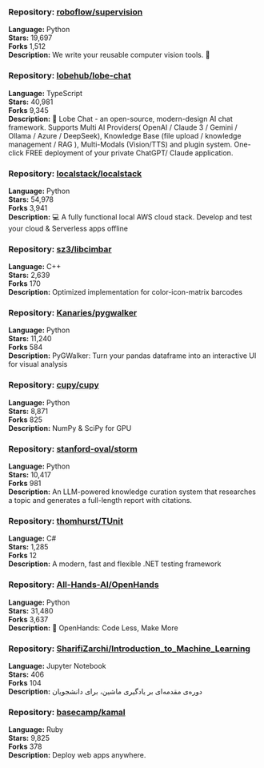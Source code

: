 ### **Repository:** [roboflow/supervision](https://github.com/roboflow/supervision)  

**Language:** Python  
**Stars:** 19,697  
**Forks** 1,512  
**Description:** We write your reusable computer vision tools. 💜  

### **Repository:** [lobehub/lobe-chat](https://github.com/lobehub/lobe-chat)  

**Language:** TypeScript  
**Stars:** 40,981  
**Forks** 9,345  
**Description:** 🤯 Lobe Chat - an open-source, modern-design AI chat framework. Supports Multi AI Providers( OpenAI / Claude 3 / Gemini / Ollama / Azure / DeepSeek), Knowledge Base (file upload / knowledge management / RAG ), Multi-Modals (Vision/TTS) and plugin system. One-click FREE deployment of your private ChatGPT/ Claude application.  

### **Repository:** [localstack/localstack](https://github.com/localstack/localstack)  

**Language:** Python  
**Stars:** 54,978  
**Forks** 3,941  
**Description:** 💻 A fully functional local AWS cloud stack. Develop and test your cloud & Serverless apps offline  

### **Repository:** [sz3/libcimbar](https://github.com/sz3/libcimbar)  

**Language:** C++  
**Stars:** 2,639  
**Forks** 170  
**Description:** Optimized implementation for color-icon-matrix barcodes  

### **Repository:** [Kanaries/pygwalker](https://github.com/Kanaries/pygwalker)  

**Language:** Python  
**Stars:** 11,240  
**Forks** 584  
**Description:** PyGWalker: Turn your pandas dataframe into an interactive UI for visual analysis  

### **Repository:** [cupy/cupy](https://github.com/cupy/cupy)  

**Language:** Python  
**Stars:** 8,871  
**Forks** 825  
**Description:** NumPy & SciPy for GPU  

### **Repository:** [stanford-oval/storm](https://github.com/stanford-oval/storm)  

**Language:** Python  
**Stars:** 10,417  
**Forks** 981  
**Description:** An LLM-powered knowledge curation system that researches a topic and generates a full-length report with citations.  

### **Repository:** [thomhurst/TUnit](https://github.com/thomhurst/TUnit)  

**Language:** C#  
**Stars:** 1,285  
**Forks** 12  
**Description:** A modern, fast and flexible .NET testing framework  

### **Repository:** [All-Hands-AI/OpenHands](https://github.com/All-Hands-AI/OpenHands)  

**Language:** Python  
**Stars:** 31,480  
**Forks** 3,637  
**Description:** 🙌 OpenHands: Code Less, Make More  

### **Repository:** [SharifiZarchi/Introduction_to_Machine_Learning](https://github.com/SharifiZarchi/Introduction_to_Machine_Learning)  

**Language:** Jupyter Notebook  
**Stars:** 406  
**Forks** 104  
**Description:** دوره‌ی مقدمه‌ای بر یادگیری ماشین، برای دانشجویان  

### **Repository:** [basecamp/kamal](https://github.com/basecamp/kamal)  

**Language:** Ruby  
**Stars:** 9,825  
**Forks** 378  
**Description:** Deploy web apps anywhere.  

